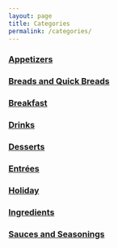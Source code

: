 ```yaml
---
layout: page
title: Categories
permalink: /categories/
---
```


<h3><a class="post-link" href="/categories/appetizers">Appetizers</a></h3>
<h3><a class="post-link" href="/categories/breads_and_quick_breads">Breads and Quick Breads</a></h3>
<h3><a class="post-link" href="/categories/breakfast">Breakfast</a></h3>
<h3><a class="post-link" href="/categories/drinks">Drinks</a></h3>
<h3><a class="post-link" href="/categories/desserts">Desserts</a></h3>
<h3><a class="post-link" href="/categories/entrees">Entrées</a></h3>
<h3><a class="post-link" href="/categories/holiday">Holiday</a></h3>
<h3><a class="post-link" href="/categories/ingredients">Ingredients</a></h3>
<h3><a class="post-link" href="/categories/sauces_and_seasonings">Sauces and Seasonings</a></h3>
